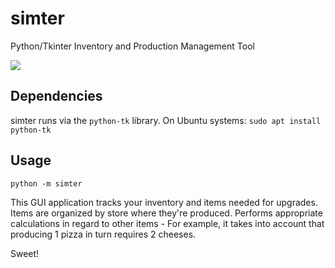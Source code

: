# simter
Python/Tkinter Inventory and Production Management Tool

![](https://github.com/porkostomus/simter/blob/master/2018-05-09-204120_1366x768_scrot.png)

## Dependencies

simter runs via the `python-tk` library.
On Ubuntu systems: `sudo apt install python-tk`

## Usage

    python -m simter

This GUI application tracks your inventory and items needed for upgrades.
Items are organized by store where they're produced.
Performs appropriate calculations in regard to other items - 
For example, it takes into account that producing 1 pizza in turn requires 2 cheeses.

Sweet!
